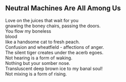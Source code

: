 Neutral Machines Are All Among Us
---------------------------------
  
Love on the juices that wait for you  
gnawing the boney chairs, passing the doors.  
You flow my boneless  
blood  
like a handsome cat to fresh peach.  
Confusion and wheatfield - affections of anger.  
The silent tiger creates under the acerb egoes.  
Not hearing is a form of waking.  
Nothing but your somber nose.  
Transluscent deep brown ice to my banal soul!  
Not mixing is a form of rising.  
